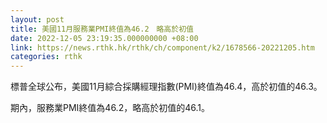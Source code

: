 ```yaml
---
layout: post
title: 美國11月服務業PMI終值為46.2　略高於初值
date: 2022-12-05 23:19:35.000000000 +08:00
link: https://news.rthk.hk/rthk/ch/component/k2/1678566-20221205.htm
categories: rthk
---
```


標普全球公布，美國11月綜合採購經理指數(PMI)終值為46.4，高於初值的46.3。

期內，服務業PMI終值為46.2，略高於初值的46.1。
